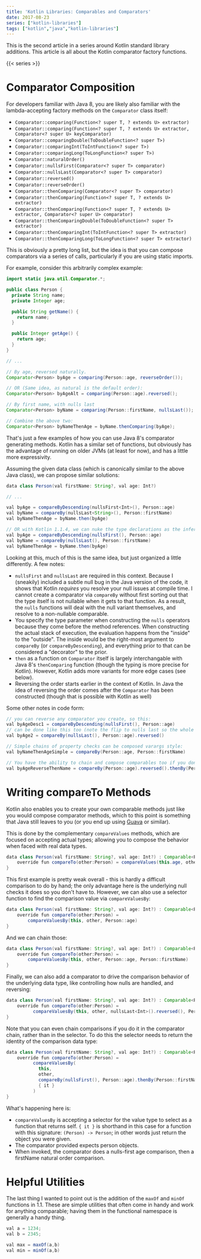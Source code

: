 ```yaml
---
title: 'Kotlin Libraries: Comparables and Comparators'
date: 2017-08-23
series: ["kotlin-libraries"]
tags: ["kotlin","java","kotlin-libraries"]
---
```

This is the second article in a series around Kotlin standard library additions. This article is all about the Kotlin comparator factory functions.

<!--more-->

{{< series >}}

# Comparator Composition

For developers familiar with Java 8, you are likely also familiar with the lambda-accepting factory methods on the `Comparator` class itself:

* `Comparator::comparing(Function<? super T, ? extends U> extractor)`
* `Comparator::comparing(Function<? super T, ? extends U> extractor, Comparator<? super U> keyComparator)`
* `Comparator::comparingDouble(ToDoubleFunction<? super T>)`
* `Comparator::comparingInt(ToIntFunction<? super T>)`
* `Comparator::comparingLong(ToLongFunction<? super T>)`
* `Comparator::naturalOrder()`
* `Comparator::nullsFirst(Comparator<? super T> comparator)`
* `Comparator::nullsLast(Comparator<? super T> comparator)`
* `Comparator::reversed()`
* `Comparator::reverseOrder()`
* `Comparator::thenComparing(Comparator<? super T> comparator)`
* `Comparator::thenComparing(Function<? super T, ? extends U> extractor)`
* `Comparator::thenComparing(Function<? super T, ? extends U> extractor, Comparator<? super U> comparator)`
* `Comparator::thenComparingDouble(ToDoubleFunction<? super T> extractor)`
* `Comparator::thenComparingInt(ToIntFunction<? super T> extractor)`
* `Comparator::thenComparingLong(ToLongFunction<? super T> extractor)`

This is obviously a pretty long list, but the idea is that you can compose comparators via a series of calls, particularly if you are using static imports.

For example, consider this arbitrarily complex example:

```java
import static java.util.Comparator.*;

public class Person {
  private String name;
  private Integer age;

  public String getName() {
    return name;
  }

  public Integer getAge() {
    return age;
  }
}

// ...

// By age, reversed naturally.
Comparator<Person> byAge = comparing(Person::age, reverseOrder());

// OR (Same idea, as natural is the default order):
Comparator<Person> byAgeAlt = comparing(Person::age).reversed();

// By first name, with nulls last
Comparator<Person> byName = comparing(Person::firstName, nullsLast());

// Combine the above two:
Comparator<Person> byNameThenAge = byName.thenComparing(byAge);

```

That's just a few examples of how you can use Java 8's comparator generating methods. Kotlin has a similar set of functions, but obviously has the advantage of running on older JVMs (at least for now), and has a little more expressivity.

Assuming the given data class (which is canonically similar to the above Java class), we can propose similar solutions:

```java
data class Person(val firstName: String?, val age: Int?)

// ...

val byAge = compareByDescending(nullsFirst<Int>(), Person::age)
val byName = compareBy(nullsLast<String>(), Person::firstName)
val byNameThenAge = byName.then(byAge)

// OR with Kotlin 1.1.4, we can nuke the type declarations as the inferencer is mo-betta.
val byAge = compareByDescending(nullsFirst(), Person::age)
val byName = compareBy(nullsLast(), Person::firstName)
val byNameThenAge = byName.then(byAge)
```

Looking at this, much of this is the same idea, but just organized a little differently. A few notes:

* `nullsFirst` and `nullsLast` are required in this context. Because I (sneakily) included a subtle null bug in the Java version of the code, it shows that Kotlin *requires* you resolve your null issues at compile time. I cannot create a comparator via `compareBy` without first sorting out that the type itself is not nullable when it gets to that function. As a result, the `nulls` functions will deal with the null variant themselves, and resolve to a non-nullable comparable.
* You specify the type parameter when constructing the `nulls` operators because they come before the method references. When constructing the actual stack of execution, the evaluation happens from the "inside" to the "outside". The inside would be the right-most argument to `compareBy` (or `compareByDescending`), and everything prior to that can be considered a "decorator" to the prior.
* `then` as a function on `Comparator` itself is largely interchangable with Java 8's `thenComparing` function (though the typing is more precise for Kotlin). However, Kotlin adds more variants for more edge cases (see below).
* Reversing the order starts earlier in the context of Kotlin. In Java the idea of reversing the order comes after the `Comparator` has been constructed (though that is possible with Kotlin as well)

Some other notes in code form:

```java
// you can reverse any comparator you create, so this:
val byAgeDesc1 = compareByDescending(nullsFirst(), Person::age)
// can be done like this too (note the flip to nulls last so the whole thing reversed):
val byAge2 = compareBy(nullsLast(), Person::age).reversed()

// Simple chains of property checks can be composed varargs style:
val byNameThenAgeSimple = compareBy(Person::age, Person::firstName)

// You have the ability to chain and compose comparables too if you don't want pure simple chaining:
val byAgeReverseThenName = compareBy(Person::age).reversed().thenBy(Person::firstName)
```

# Writing compareTo Methods

Kotlin also enables you to create your own comparable methods just like you would compose comparator methods, which to this point is something that Java still leaves to you (or you end up using [Guava](https://github.com/google/guava) or similar).

This is done by the complementary `compareValues` methods, which are focused on accepting actual types; allowing you to compose the behavior when faced with real data types.

```java
data class Person(val firstName: String?, val age: Int?) : Comparable<Person> {
    override fun compareTo(other:Person) = compareValues(this.age, other.age)
}
```

This first example is pretty weak overall - this is hardly a difficult comparison to do by hand; the only advantage here is the underlying null checks it does so you don't have to. However, we can also use a selector function to find the comparison value via `compareValuesBy`:

```java
data class Person(val firstName: String?, val age: Int?) : Comparable<Person> {
    override fun compareTo(other:Person) =
        compareValuesBy(this, other, Person::age)
}
```

And we can chain those:

```java
data class Person(val firstName: String?, val age: Int?) : Comparable<Person> {
    override fun compareTo(other:Person) =
        compareValuesBy(this, other, Person::age, Person::firstName)
}
```

Finally, we can also add a comparator to drive the comparison behavior of the underlying data type, like controlling how nulls are handled, and reversing:

```java
data class Person(val firstName: String?, val age: Int?) : Comparable<Person> {
    override fun compareTo(other:Person) =
          compareValuesBy(this, other, nullsLast<Int>().reversed(), Person::age)
}
```

Note that you can even chain comparisons if you do it in the comparator chain, rather than in the selector. To do this the selector needs to return the identity of the comparison data type:

```java
data class Person(val firstName: String?, val age: Int?) : Comparable<Person> {
    override fun compareTo(other:Person) =
          compareValuesBy(
            this,
            other,
            compareBy(nullsFirst(), Person::age).thenBy(Person::firstName),
            { it }
          )
}
```

What's happening here is:

* `compareValuesBy` is accepting a selector for the value type to select as a function that returns self. `{ it }` is shorthand in this case for a function with this signature: `(Person) -> Person`; in other words just return the object you were given.
* The comparator provided expects person objects.
* When invoked, the comparator does a nulls-first age comparison, then a firstName natural order comparison.

# Helpful Utilities

The last thing I wanted to point out is the addition of the `maxOf` and `minOf` functions in 1.1. These are simple utilities that often come in handy and work for anything comparable; having them in the functional namespace is generally a handy thing.

```java
val a = 1234;
val b = 2345;

val max = maxOf(a,b)
val min = minOf(a,b)
```
